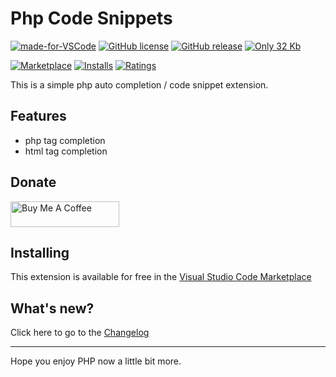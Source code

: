 # Php Code Snippets

[![made-for-VSCode](https://img.shields.io/badge/Made%20for-VSCode-1f425f.svg)](https://code.visualstudio.com/)
[![GitHub license](https://img.shields.io/github/license/FabianWassermann/vsce-php-auto-completion-extension)](https://github.com/FabianWassermann/vsce-php-auto-completion-extension/blob/master/LICENSE)
[![GitHub release](https://img.shields.io/github/release/FabianWassermann/vsce-php-auto-completion-extension)](https://GitHub.com/FabianWassermann/vsce-php-auto-completion-extension/releases/)
[![Only 32 Kb](https://img.shields.io/github/repo-size/fabianwassermann/vsce-php-auto-completion-extension)](https://github.com/FabianWassermann/vsce-php-auto-completion-extension/blob/master/)

[![Marketplace](https://vsmarketplacebadge.apphb.com/version/F4Bz3.vsce-php-auto-completion-extension.svg)](https://marketplace.visualstudio.com/items/F4Bz3.vsce-php-auto-completion-extension) 
[![Installs](https://vsmarketplacebadge.apphb.com/installs/F4Bz3.vsce-php-auto-completion-extension.svg)](https://marketplace.visualstudio.com/items/F4Bz3.vsce-php-auto-completion-extension)
[![Ratings](https://vsmarketplacebadge.apphb.com/rating-short/F4Bz3.vsce-php-auto-completion-extension.svg)](https://marketplace.visualstudio.com/items/F4Bz3.vsce-php-auto-completion-extension)

This is a simple php auto completion / code snippet extension.

## Features

- php tag completion
- html tag completion

## Donate

<a href="https://www.buymeacoffee.com/F4Bz3" target="_blank"><img src="https://cdn.buymeacoffee.com/buttons/default-orange.png" alt="Buy Me A Coffee" height="41" width="174"></a>

## Installing

This extension is available for free in the [Visual Studio Code Marketplace](https://marketplace.visualstudio.com/items?itemName=F4Bz3.vsce-php-auto-completion-extension)

## What's new?
Click here to go to the [Changelog](https://github.com/FabianWassermann/vsce-php-auto-completion-extension/blob/main/CHANGELOG.md)

-----------------------------------------------------------------------------------------------------------

Hope you enjoy PHP now a little bit more.

